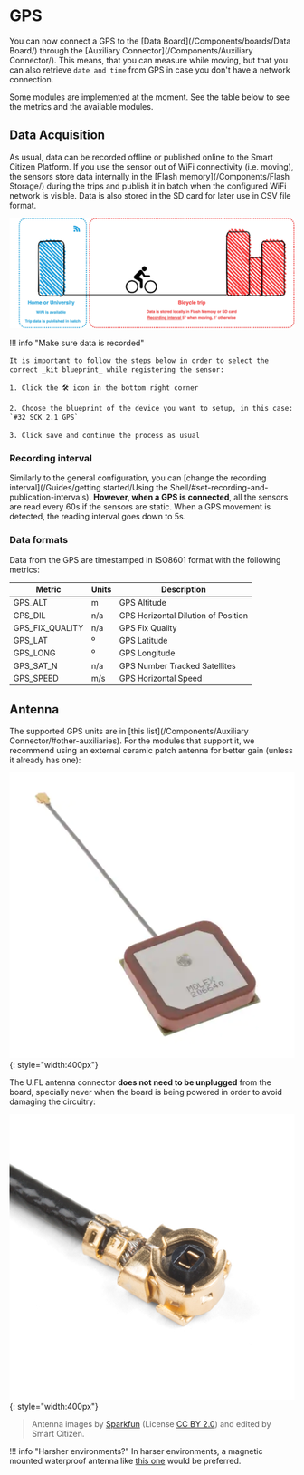 # GPS

You can now connect a GPS to the [Data Board](/Components/boards/Data Board/) through the [Auxiliary Connector](/Components/Auxiliary Connector/). This means, that you can measure while moving, but that you can also retrieve `date and time` from GPS in case you don't have a network connection.

Some modules are implemented at the moment. See the table below to see the metrics and the available modules.

<!-- {{ get_snippet_rel("docs/includes/supported sensors/location/en/index.md") }} -->

## Data Acquisition

As usual, data can be recorded offline or published online to the Smart Citizen Platform. If you use the sensor out of WiFi connectivity (i.e. moving), the sensors store data internally in the [Flash memory](/Components/Flash Storage/) during the trips and publish it in batch when the configured WiFi network is visible. Data is also stored in the SD card for later use in CSV file format.

![](/assets/images/bike_trip.jpg)

!!! info "Make sure data is recorded"

    It is important to follow the steps below in order to select the correct _kit blueprint_ while registering the sensor:

    1. Click the 🛠️ icon in the bottom right corner

    2. Choose the blueprint of the device you want to setup, in this case: `#32 SCK 2.1 GPS`

    3. Click save and continue the process as usual

### Recording interval

Similarly to the general configuration, you can [change the recording interval](/Guides/getting started/Using the Shell/#set-recording-and-publication-intervals). **However, when a GPS is connected**, all the sensors are read every 60s if the sensors are static. When a GPS movement is detected, the reading interval goes down to 5s.

### Data formats

Data from the GPS are timestamped in ISO8601 format with the following metrics:

| Metric                    | Units | Description                           |
|---------------------------|-----  |---------------------------------------|
| GPS_ALT                   | m     | GPS Altitude                          |
| GPS_DIL                   | n/a   | GPS Horizontal Dilution of Position   |
| GPS_FIX_QUALITY           | n/a   | GPS Fix Quality                       |
| GPS_LAT                   | º     | GPS Latitude                          |
| GPS_LONG                  | º     | GPS Longitude                         |
| GPS_SAT_N                 | n/a   | GPS Number Tracked Satellites         |
| GPS_SPEED                 | m/s   | GPS Horizontal Speed                  |

## Antenna

The supported GPS units are in [this list](/Components/Auxiliary Connector/#other-auxiliaries). For the modules that support it, we recommend using an external ceramic patch antenna for better gain (unless it already has one):

![](/assets/images/ceramic_antenna.png){: style="width:400px"}

The U.FL antenna connector **does not need to be unplugged** from the board, specially never when the board is being powered in order to avoid damaging the circuitry:

![](/assets/images/UFL.png){: style="width:400px"}

> Antenna images by [Sparkfun](https://www.sparkfun.com) (License [CC BY 2.0](https://creativecommons.org/licenses/by/2.0/)) and edited by Smart Citizen.

!!! info "Harsher environments?"
    In harser environments, a magnetic mounted waterproof antenna like [this one](https://eu.mouser.com/ProductDetail/Taoglas/AA171301111?qs=%2Fha2pyFaduhLT2djiVcQ%252BmKy6lTU1e7%2FjAvHSK%252B8w22J1i%252BNOh5WUg%3D%3D) would be preferred.
